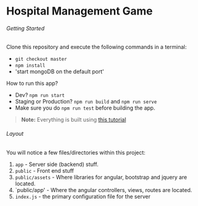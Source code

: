 # Hospital Management Game

###### Getting Started

Clone this repository and execute the following commands in a terminal:

* `git checkout master`
* `npm install`
* 'start mongoDB on the default port'

How to run this app?

* Dev? `npm run start`
* Staging or Production? `npm run build` and `npm run serve`
* Make sure you do `npm run test` before building the app.


> **Note:** Everything is built using [this tutorial](https://www.youtube.com/watch?v=-gd73iczlS8&list=PL3vQyqzqjZ637sWpKvniMCxdqZhnMJC1d)

###### Layout

You will notice a few files/directories within this project:

 1. `app` - Server side (backend) stuff.
 2. `public` - Front end stuff
 3. `public/assets` - Where libraries for angular, bootstrap and jquery are located.
 4. `public/app' - Where the angular controllers, views, routes are located.
 4.  `index.js` - the primary configuration file for the server

